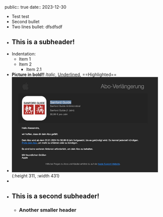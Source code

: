 public:: true
date:: 2023-12-30

- Test test
- Second bullet
- Two lines bullet:
  dfsdfsdf
- ## This is a subheader!
- Indentation:
	- Item 1
	- Item 2
		- Item 2.1
- **Picture in bold!!** *Italic*, <ins>Underlined</ins>, ==Highlighted==
- ![cover-test.jpg](../assets/cover-test_1703954288057_0.jpg){:height 311, :width 431}
-
- ## This is a second subheader!
	- ### Another smaller header